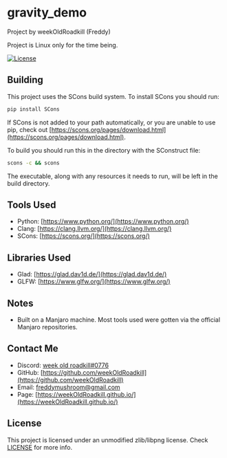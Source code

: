 **gravity_demo**
===

Project by weekOldRoadkill (Freddy)

Project is Linux only for the time being.

[![License](https://img.shields.io/badge/license-zlib%2Flibpng-blue)](LICENSE)


Building
---

This project uses the SCons build system. To install SCons you should run:
```sh
pip install SCons
```

If SCons is not added to your path automatically, or you are unable to use pip, check out [https://scons.org/pages/download.html](https://scons.org/pages/download.html).  

To build you should run this in the directory with the SConstruct file:
```sh
scons -c && scons
```

The executable, along with any resources it needs to run, will be left in the build directory.


Tools Used
---

- Python:	[https://www.python.org/](https://www.python.org/)
- Clang:	[https://clang.llvm.org/](https://clang.llvm.org/)
- SCons:	[https://scons.org/](https://scons.org/)


Libraries Used
---

- Glad:		[https://glad.dav1d.de/](https://glad.dav1d.de/)
- GLFW:		[https://www.glfw.org/](https://www.glfw.org/)


Notes
---

- Built on a Manjaro machine. Most tools used were gotten via the official Manjaro repositories.


Contact Me
---

- Discord:	[week old roadkill#0776](#)
- GitHub:	[https://github.com/weekOldRoadkill](https://github.com/weekOldRoadkill)
- Email:	[freddymushroom@gmail.com](mailto:freddymushroom@gmail.com)
- Page:		[https://weekOldRoadkill.github.io/](https://weekOldRoadkill.github.io/)


License
---

This project is licensed under an unmodified zlib/libpng license. Check [LICENSE](LICENSE) for more info.